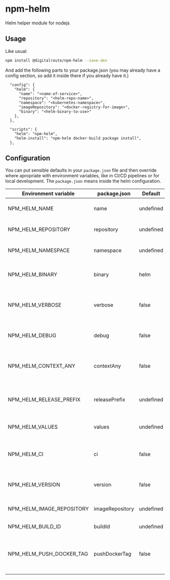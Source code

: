# npm-helm

Helm helper module for nodejs

## Usage

Like usual:

```bash
npm install @digitalroute/npm-helm --save-dev
```

And add the following parts to your package.json (you may already have a config section, so add it inside there if you already have it.)

```jsonc
  "config": {
    "helm": {
      "name": "<name-of-service>",
      "repository": "<helm-repo-name>",
      "namespace": "<kubernetes-namespace>",
      "imageRepository": "<docker-registry-for-image>",
      "binary": "<helm-binary-to-use>"
    },
  },

  "scripts": {
    "helm": "npm-helm",
    "helm-install": "npm-helm docker-build package install",
  },
```

## Configuration

You can put sensible defaults in your `package.json` file and then override where apropriate with environment variables, like in CI/CD pipelines or for local development. The `package.json` means inside the helm configuration.

| Environment variable      | package.json    | Default   | Description                                                                       |
| ------------------------- | --------------- | --------- | --------------------------------------------------------------------------------- |
| NPM_HELM_NAME             | name            | undefined | Name of service (mandatory)                                                       |
| NPM_HELM_REPOSITORY       | repository      | undefined | Helm repository (mandatory)                                                       |
| NPM_HELM_NAMESPACE        | namespace       | undefined | Kubernetes namespace (mandatory)                                                  |
| NPM_HELM_BINARY           | binary          | helm      | Which helm binary to use, typically helm or helm3                                 |
| NPM_HELM_VERBOSE          | verbose         | false     | Use verbose flags where possible when running helm or other things                |
| NPM_HELM_DEBUG            | debug           | false     | Turn on `set -x` for bash to get some shell debug                                 |
| NPM_HELM_CONTEXT_ANY      | contextAny      | false     | If set to true npm-helm will ignore kubernetes context                            |
| NPM_HELM_RELEASE_PREFIX   | releasePrefix   | undefined | Set a prefix for the installed helm chart, like prefix-name                       |
| NPM_HELM_VALUES           | values          | undefined | Add a values file to helm install/upgrade                                         |
| NPM_HELM_CI               | ci              | false     | If set to true it will treat things like it is doing a proper release             |
| NPM_HELM_VERSION          | version         | false     | Override the version inside `package.json` if needed                              |
| NPM_HELM_IMAGE_REPOSITORY | imageRepository | undefined | Override the docker image repository                                              |
| NPM_HELM_BUILD_ID         | buildId         | undefined | Override the build id                                                             |
| NPM_HELM_PUSH_DOCKER_TAG  | pushDockerTag   | false     | Push the original docker tag created, not the calculated version                  |
